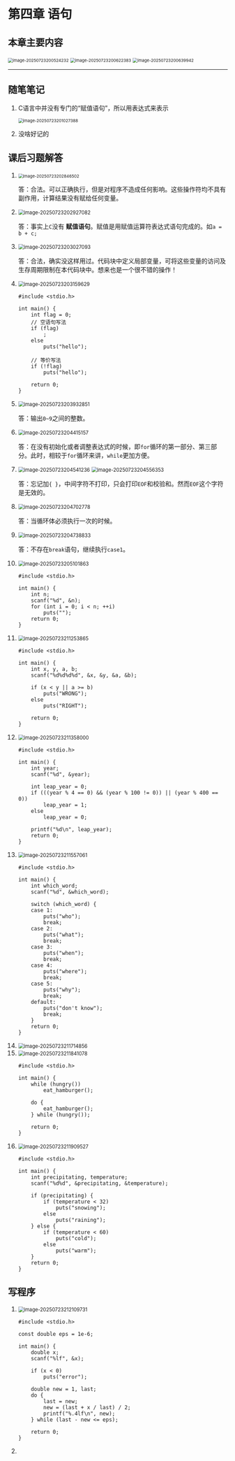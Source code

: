 # 第四章 语句

## 本章主要内容

<img src="./images/image-20250723200524232.png" alt="image-20250723200524232" style="zoom:67%;" /> 

<img src="./images/image-20250723200622383.png" alt="image-20250723200622383" style="zoom:67%;" /> 

<img src="./images/image-20250723200639942.png" alt="image-20250723200639942" style="zoom:67%;" /> 

------

## 随笔笔记

1. C语言中并没有专门的“赋值语句”，所以用表达式来表示

   <img src="./images/image-20250723201027388.png" alt="image-20250723201027388" style="zoom:67%;" /> 

2. 没啥好记的

## 课后习题解答

1. <img src="./images/image-20250723202846502.png" alt="image-20250723202846502" style="zoom:67%;" /> 

   答：合法。可以正确执行，但是对程序不造成任何影响。这些操作符均不具有副作用，计算结果没有赋给任何变量。

2. <img src="./images/image-20250723202927082.png" alt="image-20250723202927082" style="zoom: 80%;" /> 

   答：事实上`C`没有 **赋值语句**。赋值是用赋值运算符表达式语句完成的。如`a = b + c;`

3. <img src="./images/image-20250723203027093.png" alt="image-20250723203027093" style="zoom:80%;" /> 

   答：合法，确实没这样用过。代码块中定义局部变量，可将这些变量的访问及生存周期限制在本代码块中。想来也是一个很不错的操作！

4. <img src="./images/image-20250723203159629.png" alt="image-20250723203159629" style="zoom:80%;" /> 

   ```
   #include <stdio.h>
   
   int main() {
       int flag = 0;
       // 空语句写法
       if (flag)
           ;
       else
           puts("hello");
   
       // 等价写法
       if (!flag)
           puts("hello");
   
       return 0;
   }
   ```

5. <img src="./images/image-20250723203932851.png" alt="image-20250723203932851" style="zoom:80%;" /> 

   答：输出`0~9`之间的整数。

6. <img src="./images/image-20250723204415157.png" alt="image-20250723204415157" style="zoom:80%;" /> 

   答：在没有初始化或者调整表达式的时候，即`for`循环的第一部分、第三部分。此时，相较于`for`循环来讲，`while`更加方便。

7. <img src="./images/image-20250723204541236.png" alt="image-20250723204541236" style="zoom:80%;" /> 

   <img src="./images/image-20250723204556353.png" alt="image-20250723204556353" style="zoom:80%;" /> 

   答：忘记加`{ }`，中间字符不打印，只会打印`EOF`和校验和。然而`EOF`这个字符是无效的。

8. <img src="./images/image-20250723204702778.png" alt="image-20250723204702778" style="zoom:80%;" /> 

   答：当循环体必须执行一次的时候。

9. <img src="./images/image-20250723204738833.png" alt="image-20250723204738833" style="zoom:80%;" /> 

   答：不存在`break`语句，继续执行`case1`。

10. <img src="./images/image-20250723205101863.png" alt="image-20250723205101863" style="zoom:80%;" /> 

    ```
    #include <stdio.h>
    
    int main() {
        int n;
        scanf("%d", &n);
        for (int i = 0; i < n; ++i)
            puts("");
        return 0;
    }
    ```

11. <img src="./images/image-20250723211253865.png" alt="image-20250723211253865" style="zoom:80%;" /> 

    ```
    #include <stdio.h>
    
    int main() {
        int x, y, a, b;
        scanf("%d%d%d%d", &x, &y, &a, &b);
        
        if (x < y || a >= b)
            puts("WRONG");
        else
            puts("RIGHT");
    
        return 0;
    }
    ```

12. <img src="./images/image-20250723211358000.png" alt="image-20250723211358000" style="zoom:80%;" /> 

    ```
    #include <stdio.h>
    
    int main() {
        int year;
        scanf("%d", &year);
    
        int leap_year = 0;
        if (((year % 4 == 0) && (year % 100 != 0)) || (year % 400 == 0))
            leap_year = 1;
        else
            leap_year = 0;
    
        printf("%d\n", leap_year);
        return 0;
    }
    ```

13. <img src="./images/image-20250723211557061.png" alt="image-20250723211557061" style="zoom:80%;" /> 

    ```
    #include <stdio.h>
    
    int main() {
        int which_word;
        scanf("%d", &which_word);
    
        switch (which_word) {
        case 1:
            puts("who");
            break;
        case 2:
            puts("what");
            break;
        case 3:
            puts("when");
            break;
        case 4:
            puts("where");
            break;
        case 5:
            puts("why");
            break;
        default:
            puts("don't know");
            break;
        }
        return 0;
    }
    ```

14. <img src="./images/image-20250723211714856.png" alt="image-20250723211714856" style="zoom:80%;" /> 

15. <img src="./images/image-20250723211841078.png" alt="image-20250723211841078" style="zoom:80%;" /> 

    ```
    #include <stdio.h>
    
    int main() {
        while (hungry())
            eat_hamburger();
    
        do {
            eat_hamburger();
        } while (hungry());
    
        return 0;
    }
    ```

16. <img src="./images/image-20250723211909527.png" alt="image-20250723211909527" style="zoom:80%;" /> 

    ```
    #include <stdio.h>
    
    int main() {
        int precipitating, temperature;
        scanf("%d%d", &precipitating, &temperature);
    
        if (precipitating) {
            if (temperature < 32)
                puts("snowing");
            else
                puts("raining");
        } else {
            if (temperature < 60)
                puts("cold");
            else
                puts("warm");
        }
        return 0;
    }
    ```

## 写程序

1. <img src="./images/image-20250723212109731.png" alt="image-20250723212109731" style="zoom:80%;" /> 

   ```
   #include <stdio.h>
   
   const double eps = 1e-6;
   
   int main() {
       double x;
       scanf("%lf", &x);
   
       if (x < 0)
           puts("error");
   
       double new = 1, last;
       do {
           last = new;
           new = (last + x / last) / 2;
           printf("%.4lf\n", new);
       } while (last - new <= eps);
   
       return 0;
   }
   ```

2. 











